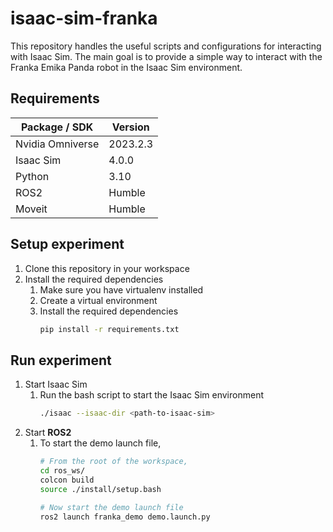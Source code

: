 # isaac-sim-franka

This repository handles the useful scripts and configurations for interacting with Isaac Sim. The main goal is to provide a simple way to interact with the Franka Emika Panda robot in the Isaac Sim environment.

## Requirements

| Package / SDK    | Version  |
| ---------------- | -------- |
| Nvidia Omniverse | 2023.2.3 |
| Isaac Sim        | 4.0.0    |
| Python           | 3.10     |
| ROS2             | Humble   |
| Moveit           | Humble   |

## Setup experiment

1. Clone this repository in your workspace
2. Install the required dependencies
   1. Make sure you have virtualenv installed
   2. Create a virtual environment
   3. Install the required dependencies
      ```bash
      pip install -r requirements.txt
      ```

## Run experiment

1. Start Isaac Sim
   1. Run the bash script to start the Isaac Sim environment
      ```bash
      ./isaac --isaac-dir <path-to-isaac-sim>
      ```
2. Start **ROS2**
   1. To start the demo launch file,
      ```bash
      # From the root of the workspace,
      cd ros_ws/
      colcon build
      source ./install/setup.bash

      # Now start the demo launch file
      ros2 launch franka_demo demo.launch.py
      ```
